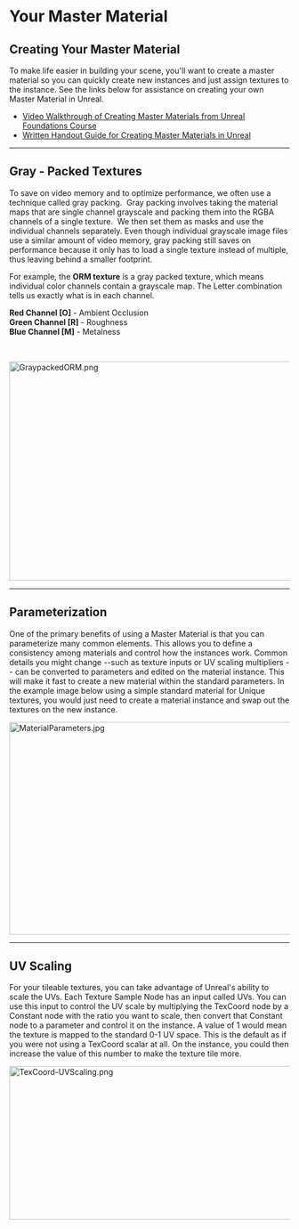 # Your Master Material

<h2>Creating Your Master Material</h2>
<p>To make life easier in building your scene, you'll want to create a master material so you can quickly create new instances and just assign textures to the instance. See the links below for assistance on creating your own Master Material in Unreal.</p>
<ul>
<li><a href="https://www.vertexschool.com/products/unreal-engine-level-one-foundations/categories/2256936/posts/7541428" target="_blank">Video Walkthrough of Creating Master Materials from Unreal Foundations Course</a></li>
<li><a href="https://docs.google.com/document/d/1KcfF1hXuiJOFuvHCWoQu0xjXOxDvWKkNdoYkXpOpfO4/edit?usp=sharing" target="_blank">Written Handout Guide for Creating Master Materials in Unreal</a></li>
</ul>
<hr>
<h2>Gray - Packed Textures</h2>
<p>To save on video memory and to optimize performance, we often use a technique called gray packing.&nbsp; Gray packing involves taking the material maps that are single channel grayscale and packing them into the RGBA channels of a single texture.&nbsp; We then set them as masks and use the individual channels separately. Even though individual grayscale image files use a similar amount of video memory, gray packing still saves on performance because it only has to load a single texture instead of multiple, thus leaving behind a smaller footprint.</p>
<p>For example, t<span style="font-weight: 400;">he <strong>ORM texture</strong> is a gray packed texture, which means individual color channels contain a grayscale map. The Letter combination tells us exactly what is in each channel.</span></p>
<p><span style="font-weight: 400;"><strong>Red Channel [O]</strong> - Ambient Occlusion<br><strong>Green Channel [R]</strong> - Roughness<br><strong>Blue Channel [M]</strong> - Metalness<br></span></p>
<p>&nbsp;</p>
<p><span style="font-weight: 400;"><img src="https://vertexschool.instructure.com/courses/18/files/961/preview?verifier=dde8nSmJTJ9pfOysUy07PeQ2s8nSS9UxK9BT4LvI" alt="GraypackedORM.png" width="700" height="394" data-api-endpoint="https://vertexschool.instructure.com/api/v1/courses/18/files/961" data-api-returntype="File"></span></p>
<hr style="clear: both;">
<h2>Parameterization</h2>
<p>One of the primary benefits of using a Master Material is that you can parameterize many common elements. This allows you to define a consistency among materials and control how the instances work. Common details you might change --such as texture inputs or UV scaling multipliers -- can be converted to parameters and edited on the material instance. This will make it fast to create a new material within the standard parameters. In the example image below using a simple standard material for Unique textures, you would just need to create a material instance and swap out the textures on the new instance.</p>
<p><img src="https://vertexschool.instructure.com/courses/18/files/962/preview?verifier=2lcPelVKtA31EeLXyxltK13nCcvTT5NKca02KJ5f" alt="MaterialParameters.jpg" width="900" height="382" data-api-endpoint="https://vertexschool.instructure.com/api/v1/courses/18/files/962" data-api-returntype="File"></p>
<hr style="clear: both;">
<h2>UV Scaling</h2>
<p>For your tileable textures, you can take advantage of Unreal's ability to scale the UVs. Each Texture Sample Node has an input called UVs. You can use this input to control the UV scale by multiplying the TexCoord node by a Constant node with the ratio you want to scale, then convert that Constant node to a parameter and control it on the instance. A value of 1 would mean the texture is mapped to the standard 0-1 UV space. This is the default as if you were not using a TexCoord scalar at all. On the instance, you could then increase the value of this number to make the texture tile more.</p>
<p><img src="https://vertexschool.instructure.com/courses/18/files/963/preview?verifier=9lsR7bBA2KZPioXfGxqu3NlgJrWOGVtOpSsNlbJI" alt="TexCoord-UVScaling.png" width="700" height="276" data-api-endpoint="https://vertexschool.instructure.com/api/v1/courses/18/files/963" data-api-returntype="File"></p>